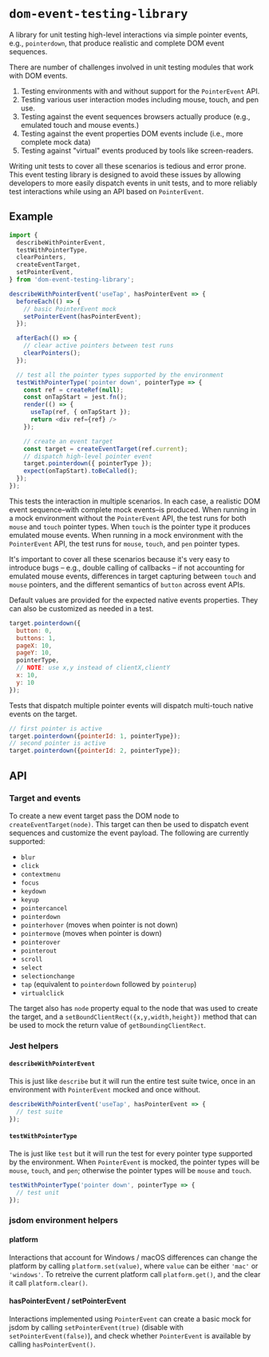 # `dom-event-testing-library`

A library for unit testing high-level interactions via simple pointer events, e.g.,
`pointerdown`, that produce realistic and complete DOM event sequences.

There are number of challenges involved in unit testing modules that work with
DOM events.

1. Testing environments with and without support for the `PointerEvent` API.
2. Testing various user interaction modes including mouse, touch, and pen use.
3. Testing against the event sequences browsers actually produce (e.g., emulated
   touch and mouse events.)
4. Testing against the event properties DOM events include (i.e., more complete
   mock data)
4. Testing against "virtual" events produced by tools like screen-readers.

Writing unit tests to cover all these scenarios is tedious and error prone. This
event testing library is designed to avoid these issues by allowing developers to
more easily dispatch events in unit tests, and to more reliably test interactions
while using an API based on `PointerEvent`.

## Example

```js
import {
  describeWithPointerEvent,
  testWithPointerType,
  clearPointers,
  createEventTarget,
  setPointerEvent,
} from 'dom-event-testing-library';

describeWithPointerEvent('useTap', hasPointerEvent => {
  beforeEach(() => {
    // basic PointerEvent mock
    setPointerEvent(hasPointerEvent);
  });

  afterEach(() => {
    // clear active pointers between test runs
    clearPointers();
  });

  // test all the pointer types supported by the environment
  testWithPointerType('pointer down', pointerType => {
    const ref = createRef(null);
    const onTapStart = jest.fn();
    render(() => {
      useTap(ref, { onTapStart });
      return <div ref={ref} />
    });

    // create an event target
    const target = createEventTarget(ref.current);
    // dispatch high-level pointer event
    target.pointerdown({ pointerType });
    expect(onTapStart).toBeCalled();
  });
});
```

This tests the interaction in multiple scenarios. In each case, a realistic DOM
event sequence–with complete mock events–is produced. When running in a mock
environment without the `PointerEvent` API, the test runs for both `mouse` and
`touch` pointer types. When `touch` is the pointer type it produces emulated mouse
events. When running in a mock environment with the `PointerEvent` API, the test
runs for `mouse`, `touch`, and `pen` pointer types.

It's important to cover all these scenarios because it's very easy to introduce
bugs – e.g., double calling of callbacks – if not accounting for emulated mouse
events, differences in target capturing between `touch` and `mouse` pointers, and
the different semantics of `button` across event APIs.

Default values are provided for the expected native events properties. They can
also be customized as needed in a test.

```js
target.pointerdown({
  button: 0,
  buttons: 1,
  pageX: 10,
  pageY: 10,
  pointerType,
  // NOTE: use x,y instead of clientX,clientY
  x: 10,
  y: 10
});
```

Tests that dispatch multiple pointer events will dispatch multi-touch native events
on the target.

```js
// first pointer is active
target.pointerdown({pointerId: 1, pointerType});
// second pointer is active
target.pointerdown({pointerId: 2, pointerType});
```

## API

### Target and events

To create a new event target pass the DOM node to `createEventTarget(node)`. This target can then be used to dispatch event sequences and customize the event payload. The following are currently supported:

* `blur`
* `click`
* `contextmenu`
* `focus`
* `keydown`
* `keyup`
* `pointercancel`
* `pointerdown`
* `pointerhover` (moves when pointer is not down)
* `pointermove` (moves when pointer is down)
* `pointerover`
* `pointerout`
* `scroll`
* `select`
* `selectionchange`
* `tap` (equivalent to `pointerdown` followed by `pointerup`)
* `virtualclick`

The target also has `node` property equal to the node that was used to create the target, and a `setBoundClientRect({x,y,width,height})` method that can be used to mock the return value of `getBoundingClientRect`.

### Jest helpers

#### `describeWithPointerEvent`

This is just like `describe` but it will run the entire test suite twice, once in an environment with `PointerEvent` mocked and once without.

```js
describeWithPointerEvent('useTap', hasPointerEvent => {
  // test suite
});
```

#### `testWithPointerType`

The is just like `test` but it will run the test for every pointer type supported by the environment. When `PointerEvent` is mocked, the pointer types will be `mouse`, `touch`, and `pen`; otherwise the pointer types will be `mouse` and `touch`.

```js
testWithPointerType('pointer down', pointerType => {
  // test unit
});
```

### jsdom environment helpers

#### platform

Interactions that account for Windows / macOS differences can change the platform by calling `platform.set(value)`, where `value` can be either `'mac'` or `'windows'`. To retreive the current platform call `platform.get()`, and the clear it call `platform.clear()`.

#### hasPointerEvent / setPointerEvent

Interactions implemented using `PointerEvent` can create a basic mock for jsdom by calling `setPointerEvent(true)` (disable with `setPointerEvent(false)`), and check whether `PointerEvent` is available by calling `hasPointerEvent()`.
